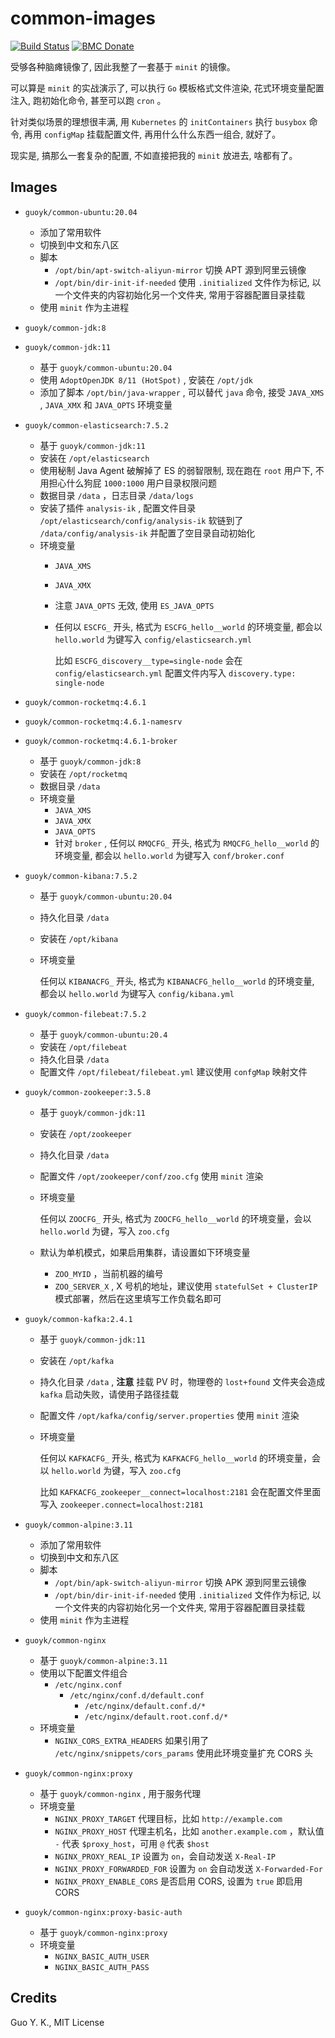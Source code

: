 # common-images

[![Build Status](https://travis-ci.org/guoyk93/common-images.svg?branch=master)](https://travis-ci.org/guoyk93/common-images)
[![BMC Donate](https://img.shields.io/badge/BMC-Donate-orange)](https://www.buymeacoffee.com/vFa5wfRq6)

受够各种脑瘫镜像了, 因此我整了一套基于 `minit` 的镜像。

可以算是 `minit` 的实战演示了, 可以执行 `Go` 模板格式文件渲染, 花式环境变量配置注入, 跑初始化命令, 甚至可以跑 `cron` 。

针对类似场景的理想很丰满, 用 `Kubernetes` 的 `initContainers` 执行 `busybox` 命令, 再用 `configMap` 挂载配置文件, 再用什么什么东西一组合, 就好了。

现实是, 搞那么一套复杂的配置, 不如直接把我的 `minit` 放进去, 啥都有了。

## Images

* `guoyk/common-ubuntu:20.04` 
  + 添加了常用软件
  + 切换到中文和东八区
  + 脚本
    - `/opt/bin/apt-switch-aliyun-mirror` 切换 APT 源到阿里云镜像
    - `/opt/bin/dir-init-if-needed` 使用 `.initialized` 文件作为标记, 以一个文件夹的内容初始化另一个文件夹, 常用于容器配置目录挂载
  + 使用 `minit` 作为主进程

* `guoyk/common-jdk:8` 
* `guoyk/common-jdk:11` 
  + 基于 `guoyk/common-ubuntu:20.04` 
  + 使用 `AdoptOpenJDK 8/11 (HotSpot)` , 安装在 `/opt/jdk` 
  + 添加了脚本 `/opt/bin/java-wrapper` , 可以替代 `java` 命令, 接受 `JAVA_XMS` , `JAVA_XMX` 和 `JAVA_OPTS` 环境变量

* `guoyk/common-elasticsearch:7.5.2` 
  + 基于 `guoyk/common-jdk:11` 
  + 安装在 `/opt/elasticsearch` 
  + 使用秘制 Java Agent 破解掉了 ES 的弱智限制, 现在跑在 `root` 用户下, 不用担心什么狗屁 `1000:1000` 用户目录权限问题
  + 数据目录 `/data` ，日志目录 `/data/logs` 
  + 安装了插件 `analysis-ik` , 配置文件目录 `/opt/elasticsearch/config/analysis-ik` 软链到了 `/data/config/analysis-ik` 并配置了空目录自动初始化
  + 环境变量
    - `JAVA_XMS` 
    - `JAVA_XMX` 
    - 注意 `JAVA_OPTS` 无效, 使用 `ES_JAVA_OPTS` 
    - 任何以 `ESCFG_` 开头, 格式为 `ESCFG_hello__world` 的环境变量, 都会以 `hello.world` 为键写入 `config/elasticsearch.yml` 

      比如 `ESCFG_discovery__type=single-node` 会在 `config/elasticsearch.yml` 配置文件内写入 `discovery.type: single-node` 

* `guoyk/common-rocketmq:4.6.1` 
* `guoyk/common-rocketmq:4.6.1-namesrv` 
* `guoyk/common-rocketmq:4.6.1-broker` 
  + 基于 `guoyk/common-jdk:8` 
  + 安装在 `/opt/rocketmq` 
  + 数据目录 `/data` 
  + 环境变量
    - `JAVA_XMS` 
    - `JAVA_XMX` 
    - `JAVA_OPTS` 
    - 针对 `broker` , 任何以 `RMQCFG_` 开头, 格式为 `RMQCFG_hello__world` 的环境变量, 都会以 `hello.world` 为键写入 `conf/broker.conf` 

* `guoyk/common-kibana:7.5.2` 
  + 基于 `guoyk/common-ubuntu:20.04` 
  + 持久化目录 `/data` 
  + 安装在 `/opt/kibana` 
  + 环境变量

    任何以 `KIBANACFG_` 开头, 格式为 `KIBANACFG_hello__world` 的环境变量, 都会以 `hello.world` 为键写入 `config/kibana.yml` 

* `guoyk/common-filebeat:7.5.2` 
  + 基于 `guoyk/common-ubuntu:20.4` 
  + 安装在 `/opt/filebeat` 
  + 持久化目录 `/data` 
  + 配置文件 `/opt/filebeat/filebeat.yml` 建议使用 `confgMap` 映射文件

* `guoyk/common-zookeeper:3.5.8` 
  + 基于 `guoyk/common-jdk:11` 
  + 安装在 `/opt/zookeeper` 
  + 持久化目录 `/data` 
  + 配置文件 `/opt/zookeeper/conf/zoo.cfg` 使用 `minit` 渲染
  + 环境变量

    任何以 `ZOOCFG_` 开头, 格式为 `ZOOCFG_hello__world` 的环境变量，会以 `hello.world` 为键，写入 `zoo.cfg` 

  + 默认为单机模式，如果启用集群，请设置如下环境变量
    - `ZOO_MYID` ，当前机器的编号
    - `ZOO_SERVER_X` , X 号机的地址，建议使用 `statefulSet + ClusterIP` 模式部署，然后在这里填写工作负载名即可

* `guoyk/common-kafka:2.4.1` 
  + 基于 `guoyk/common-jdk:11` 
  + 安装在 `/opt/kafka` 
  + 持久化目录 `/data` , **注意** 挂载 PV 时，物理卷的 `lost+found` 文件夹会造成 `kafka` 启动失败，请使用子路径挂载
  + 配置文件 `/opt/kafka/config/server.properties` 使用 `minit` 渲染
  + 环境变量

    任何以 `KAFKACFG_` 开头, 格式为 `KAFKACFG_hello__world` 的环境变量，会以 `hello.world` 为键，写入 `zoo.cfg` 

    比如 `KAFKACFG_zookeeper__connect=localhost:2181` 会在配置文件里面写入 `zookeeper.connect=localhost:2181` 

* `guoyk/common-alpine:3.11` 
  + 添加了常用软件
  + 切换到中文和东八区
  + 脚本
    - `/opt/bin/apk-switch-aliyun-mirror` 切换 APK 源到阿里云镜像
    - `/opt/bin/dir-init-if-needed` 使用 `.initialized` 文件作为标记, 以一个文件夹的内容初始化另一个文件夹, 常用于容器配置目录挂载
  + 使用 `minit` 作为主进程

* `guoyk/common-nginx` 
  + 基于 `guoyk/common-alpine:3.11` 
  + 使用以下配置文件组合
    - `/etc/nginx.conf` 
      - `/etc/nginx/conf.d/default.conf` 
        - `/etc/nginx/default.conf.d/*` 
        - `/etc/nginx/default.root.conf.d/*` 
  + 环境变量
    - `NGINX_CORS_EXTRA_HEADERS` 如果引用了 `/etc/nginx/snippets/cors_params` 使用此环境变量扩充 CORS 头

* `guoyk/common-nginx:proxy` 
  + 基于 `guoyk/common-nginx` , 用于服务代理
  + 环境变量
    - `NGINX_PROXY_TARGET` 代理目标，比如 `http://example.com` 
    - `NGINX_PROXY_HOST` 代理主机名，比如 `another.example.com` ，默认值 `-` 代表 `$proxy_host`，可用 `@` 代表 `$host`
    - `NGINX_PROXY_REAL_IP` 设置为 `on`，会自动发送 `X-Real-IP`
    - `NGINX_PROXY_FORWARDED_FOR` 设置为 `on` 会自动发送 `X-Forwarded-For`
    - `NGINX_PROXY_ENABLE_CORS` 是否启用 CORS, 设置为 `true` 即启用 CORS

* `guoyk/common-nginx:proxy-basic-auth`
  + 基于 `guoyk/common-nginx:proxy`
  + 环境变量
      - `NGINX_BASIC_AUTH_USER`
      - `NGINX_BASIC_AUTH_PASS`

## Credits

Guo Y. K., MIT License
